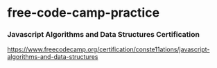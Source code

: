 # free-code-camp-practice

### Javascript Algorithms and Data Structures Certification
https://www.freecodecamp.org/certification/conste11ations/javascript-algorithms-and-data-structures
